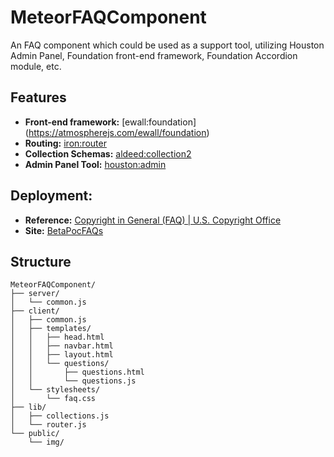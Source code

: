 # MeteorFAQComponent
An FAQ component which could be used as a support tool, utilizing Houston Admin Panel, Foundation front-end framework, Foundation Accordion module, etc.

## Features

* **Front-end framework:** [ewall:foundation] (https://atmospherejs.com/ewall/foundation)
* **Routing:** [iron:router](https://github.com/iron-meteor/iron-router)
* **Collection Schemas:** [aldeed:collection2](https://github.com/aldeed/meteor-collection2)
* **Admin Panel Tool:** [houston:admin](https://github.com/gterrono/houston)

## Deployment:
* **Reference:** [Copyright in General (FAQ) | U.S. Copyright Office](http://copyright.gov/help/faq/faq-general.html#what)
* **Site:** [BetaPocFAQs](http://betapocfaqs.meteor.com/)

## Structure
```
MeteorFAQComponent/
├── server/
│   └── common.js
├── client/
│   ├── common.js
│   ├── templates/
│   │   ├── head.html
│   │   ├── navbar.html
│   │   ├── layout.html
│   │   └── questions/
│   │       ├── questions.html
│   │       └── questions.js
│   └── stylesheets/
│       └── faq.css
├── lib/
│   ├── collections.js
│   └── router.js
└── public/
    └── img/
```
